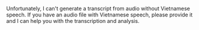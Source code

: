 Unfortunately, I can't generate a transcript from audio without Vietnamese speech. If you have an audio file with Vietnamese speech, please provide it and I can help you with the transcription and analysis.